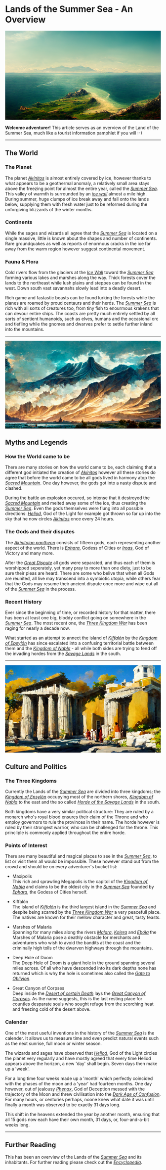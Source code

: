 # Lands of the Summer Sea - An Overview

![A view of the Summer Sea](./assets/img001.png)

**Welcome adventurer!** This article serves as an overview of the Land of the Summer Sea, much like a tourist information pamphlet if you will :-)   

---

## The World
### The Planet
The planet [*Akínitos*](./glossary.md#akínitos) is almost entirely covered by ice, however thanks to what appears to be a geothermal anomaly, a relatively small area stays above the freezing point for almost the entire year, called the [*Summer Sea*](./glossary.md#summer-sea). This valley of warmth is surrounded by an [*ice wall*](./glossary.md#ice-wall) almost a mile high. During summer, huge clumps of ice break away and fall onto the lands below, supplying them with fresh water just to be reformed during the unforgiving blizzards of the winter months.

### Continents
While the sages and wizards all agree that the [*Summer Sea*](./glossary.md#summer-sea) is located on a single massive, little is known about the shapes and number of continents. Rare groundquakes as well as reports of enormous cracks in the ice far away from the warm region however suggest continental movement.
 
### Fauna & Flora
Cold rivers flow from the glaciers at the [*Ice Wall*](./glossary.md#ice-wall) toward the [*Summer Sea*](./glossary.md#summer-sea) forming various lakes and marshes along the way. Thick forests cover the lands to the northeast while lush plains and steppes can be found in the west. Down south vast savannahs slowly lead into a deadly desert. 

Rich game and fastastic beasts can be found lurking the forests while the planes are roamed by proud centaurs and their herds. The [*Summer Sea*](./glossary.md#summer-sea) is rich with all sorts of creatures too, from tiny fish to enourmous krakens that can devour entire ships. The coasts are pretty much entirely settled by all sorts of sentient humanoids, such as elves, humans and the occasional orc and tiefling while the gnomes and dwarves prefer to settle further inland into the mountains. 

---

![The Sacred Mountain](./assets/img002.png)

## Myths and Legends
### How the World came to be
There are many stories on how the world came to be, each claiming that a different god initiated the creation of [*Akínitos*](./glossary.md#akínitos) however all these stories do agree that before the world came to be all gods lived in harmony atop the [*Sacred Mountain*](./glossary.md#sacred-mountain). One day however, the gods got into a nasty dispute and clashed.

During the battle an explosion occured, so intense that it destroyed the [*Sacred Mountain*](./glossary.md#sacred-mountain) and melted away some of the ice, thus creating the [*Summer Sea*](./glossary.md#summer-sea). Even the gods themselves were flung into all possible directions: [*Heliod*](./glossary.md#heliod), God of the Light for example got thrown so far up into the sky that he now circles [*Akínitos*](./glossary.md#akínitos) once every 24 hours.

### The Gods and their disputes
The [*Akínitoian pantheon*](./glossary.md#pantheon) consists of fifteen gods, each representing another aspect of the world. There is [*Ephara*](./glossary.md#ephara), Godess of Cities or [*Iroas*](./glossary.md#iroas), God of Victory and many more.

After the [*Great Dispute*](./glossary.md#great-dispute) all gods were separated, and thus each of them is worshipped seperately, yet many pray to more than one diety, just to be sure their pleas are heard. There are some who belive that when all Gods are reunited, all live may transcend into a symbiotic utopia, while others fear that the Gods may resume their ancient dispute once more and wipe out all of the [*Summer Sea*](./glossary.md#summer-sea) in the process.

### Recent History
Ever since the beginning of time, or recorded history for that matter, there has been at least one big, bloddy conflict going on somewhere in the [*Summer Sea*](./glossary.md#summer-sea). The most recent one, the [*Three Kingdom War*](./glossary.md#three-kingdom-war) has been raging for nearly a decade now.

What started as an attempt to annect the island of [*Kiffalón*](./glossary.md#kiffalón) by the [*Kingdom of Epsylón*](./glossary.md#kingdom-of-epsylón) has since escalated into a confusing territorial battle between them and the [*Kingdom of Nabla*](./glossary.md#kingdom-of-nabla) - all while both sides are trying to fend off the invading hordes from the [*Savage Lands*](./glossary.md#savage-lands) in the south.

---

![The old Temple on Kiffalón](./assets/img003.png)

## Culture and Politics
### The Three Kingdoms
Currently the Lands of the [*Summer Sea*](./glossary.md#summer-sea) are divided into three kingdoms; the [*Kingdom of Epsylón*](./glossary.md#kingdom-of-epsylón) occupying most of the northern shores, [*Kingdom of Nabla*](./glossary.md#kingdom-of-nabla) to the east and the so called [*Horde of the Savage Lands*](./glossary.md#savage-lands) in the south.

Both kingdoms have a very similar political structure: They are ruled by a monarch who's royal blood ensures their claim of the Throne and who employ governors to rule the provinces in their name. The horde however is ruled by their strongest warrior, who can be challenged for the throne. This princliple is commonly applied throughout the entire horde.

### Points of Interest
There are many beautiful and magical places to see in the [*Summer Sea*](./glossary.md#summer-sea), to list or visit them all would be impossible. These however stand out from the crowd and should be on every adventurer's bucket list:

- Maxipolis  
  This rich and sprawling Megapolis is the capitol of the [*Kingdom of Nabla*](./glossary.md#kingdom-of-nabla) and claims to be the oldest city in the [*Summer Sea*](./glossary.md#summer-sea) founded by [*Ephara*](./glossary.md#ephara), the Godess of Cities herself.

- Kiffalón  
  The island of [*Kiffalón*](./glossary.md#kiffalón) is the third largest island in the [*Summer Sea*](./glossary.md#summer-sea) and despite being scarred by the [*Three Kingdom War*](./glossary.md#three-kingdom-war) a very peacefull place. The natives are known for their mellow character and great, tasty feasts. 

- Marshes of Malaria  
  Spanning for many miles along the rivers [*Malara*](./glossary.md#malara-river), [*Kolera*](./glossary.md#kolera-river) and [*Ebóla*](./glossary.md#ebola-river) the Marshes of Malaria pose a deathly obstacle for merchants and adventurers who wish to avoid the bandits at the coast and the criminally high tolls of the dwarven highways through the mountains.

- Deep Hole of Doom  
  The Deep Hole of Doom is a giant hole in the ground spanning several miles across. Of all who have descended into its dark depths none has returned which is why the hole is sometimes also called the [*Gate to Oblivion*](./glossary.md#gate-to-oblivion).

- Great Canyon of Corpses  
  Deep inside the [*Desert of certain Death*](./glossary.md#desert-of-certain-death) lays the [*Great Canyon of Corpses*](./glossary.md#great-canyon-of-corpses). As the name suggests, this is the last resting place for countles desparate souls who sought refuge from the scorching heat and freezing cold of the desert above.

### Calendar
One of the most useful inventions in the history of the [*Summer Sea*](./glossary.md#summer-sea) is the calender. It allows us to measure time and even predict natural events such as the next sunrise, full moon or winter season. 

The wizards and sages have observed that [*Heliod*](./glossary.md#heliod), God of the Light circles the planet very regularly and have mostly agreed that every time Heliod appears above the horizon, a new 'day' shall begin. Seven days then make up a 'week'.

For a long time four weeks made up a 'month' which perfectly coincided with the phases of the moon and a 'year' had fourteen months. One day however, out of jealousy [*Phenax*](./glossary.md#phenax), God of Deception messed with the trajectory of the Moon and threw civilisation into the [*Dark Age of Confusion*](./glossary.md#dark-age-of-confusion).
For many hours, or centuries perhaps, noone knew what date it was until finally a month was observed to be exactly 31 days long.

This shift in the heavens extended the year by another month, ensuring that all 15 gods now each have their own month, 31 days, or, four-and-a-bit weeks long. 

---
## Further Reading
This has been an overview of the Lands of the [*Summer Sea*](./glossary.md#summer-sea) and its inhabitants. For further reading please check out the [*Encyclopedia*](./index.md).